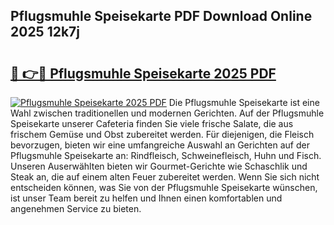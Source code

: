 ## Pflugsmuhle Speisekarte PDF Download Online 2025 12k7j

# <h2><a href="http://gc9mdm.nevu.top/?p=Pflugsmuhle+Speisekarte">🔗 👉🔴 Pflugsmuhle Speisekarte 2025 PDF</a></h2>

[![Pflugsmuhle Speisekarte 2025 PDF](https://i.imgur.com/dBaPXMq.png)](http://gc9mdm.nevu.top/?p=Pflugsmuhle+Speisekarte)
Die Pflugsmuhle Speisekarte ist eine Wahl zwischen traditionellen und modernen Gerichten. Auf der Pflugsmuhle Speisekarte unserer Cafeteria finden Sie viele frische Salate, die aus frischem Gemüse und Obst zubereitet werden. Für diejenigen, die Fleisch bevorzugen, bieten wir eine umfangreiche Auswahl an Gerichten auf der Pflugsmuhle Speisekarte an: Rindfleisch, Schweinefleisch, Huhn und Fisch. Unseren Auserwählten bieten wir Gourmet-Gerichte wie Schaschlik und Steak an, die auf einem alten Feuer zubereitet werden. Wenn Sie sich nicht entscheiden können, was Sie von der Pflugsmuhle Speisekarte wünschen, ist unser Team bereit zu helfen und Ihnen einen komfortablen und angenehmen Service zu bieten.
